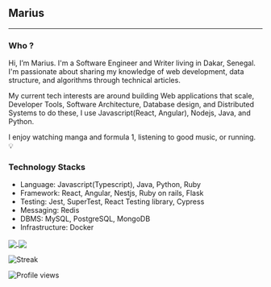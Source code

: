 ## Marius

---

### Who ?

Hi, I’m Marius. I'm a Software Engineer and Writer living in Dakar, Senegal. I'm passionate about sharing my knowledge of web development, data structure, and algorithms through technical articles.

My current tech interests are around building Web applications that scale, Developer Tools, Software Architecture, Database design, and Distributed Systems to do these, I use Javascript(React, Angular), Nodejs, Java, and Python.

I enjoy watching manga and formula 1, listening to good music, or running. 💡

### Technology Stacks
- Language: Javascript(Typescript), Java, Python, Ruby 
- Framework: React, Angular, Nestjs, Ruby on rails, Flask
- Testing: Jest, SuperTest, React Testing library, Cypress
- Messaging: Redis
- DBMS: MySQL, PostgreSQL, MongoDB
- Infrastructure: Docker

<a href="https://github.com/niemet0502">
  <img align="center" src="https://github-readme-stats.vercel.app/api?username=niemet0502&theme=nord&show_icons=true&count_private=true&hide=contribs&line_height=40" />
</a>
<a href="https://github.com/niemet0502">
  <img align="center" src="https://github-readme-stats.vercel.app/api/top-langs/?username=niemet0502&theme=nord&langs_count=4&hide=css,blade,html,scss,shell,PHP,C#" />
</a>

![Streak](https://github-readme-streak-stats.herokuapp.com?user=niemet0502&theme=black-ice&hide_border=true)

![Profile views](https://gpvc.arturio.dev/niemet0502)
